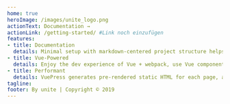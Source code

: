 ```yaml
---
home: true
heroImage: /images/unite_logo.png
actionText: Documentation →
actionLink: /getting-started/ #Link noch einzufügen
features:
- title: Documentation
  details: Minimal setup with markdown-centered project structure helps you focus on writing.
- title: Vue-Powered
  details: Enjoy the dev experience of Vue + webpack, use Vue components in markdown, and develop custom themes with Vue.
- title: Performant
  details: VuePress generates pre-rendered static HTML for each page, and runs as an SPA once a page is loaded.
tagline: 
footer: By unite | Copyright © 2019
---
```

